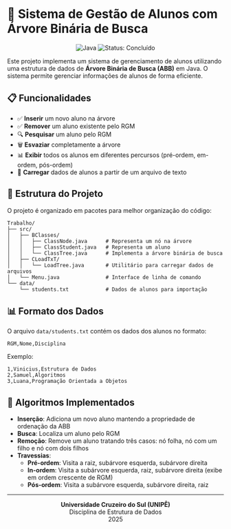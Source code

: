 # 🌳 Sistema de Gestão de Alunos com Árvore Binária de Busca

<p align="center">
  <img src="https://img.shields.io/badge/Java-ED8B00?style=for-the-badge&logo=openjdk&logoColor=white" alt="Java"/>
  <img src="https://img.shields.io/badge/Status-Concluído-success?style=for-the-badge" alt="Status: Concluído"/>
</p>

Este projeto implementa um sistema de gerenciamento de alunos utilizando uma estrutura de dados de **Árvore Binária de Busca (ABB)** em Java. O sistema permite gerenciar informações de alunos de forma eficiente.

## 📋 Funcionalidades

- ✅ **Inserir** um novo aluno na árvore
- ✅ **Remover** um aluno existente pelo RGM
- 🔍 **Pesquisar** um aluno pelo RGM
- 🗑️ **Esvaziar** completamente a árvore
- 📊 **Exibir** todos os alunos em diferentes percursos (pré-ordem, em-ordem, pós-ordem)
- 📁 **Carregar** dados de alunos a partir de um arquivo de texto

## 🧩 Estrutura do Projeto

O projeto é organizado em pacotes para melhor organização do código:

```
Trabalho/
├── src/
│   ├── BClasses/
│   │   ├── ClassNode.java      # Representa um nó na árvore
│   │   ├── ClassStudent.java   # Representa um aluno
│   │   └── ClassTree.java      # Implementa a árvore binária de busca
│   ├── CLoadTxT/
│   │   └── LoadTree.java       # Utilitário para carregar dados de arquivos
│   └── Menu.java               # Interface de linha de comando
└── data/
    └── students.txt            # Dados de alunos para importação
```

## 📊 Formato dos Dados

O arquivo `data/students.txt` contém os dados dos alunos no formato:
```
RGM,Nome,Disciplina
```

Exemplo:
```
1,Vinicius,Estrutura de Dados
2,Samuel,Algoritmos
3,Luana,Programação Orientada a Objetos
```

## 📝 Algoritmos Implementados

- **Inserção**: Adiciona um novo aluno mantendo a propriedade de ordenação da ABB
- **Busca**: Localiza um aluno pelo RGM 
- **Remoção**: Remove um aluno tratando três casos: nó folha, nó com um filho e nó com dois filhos
- **Travessias**:
  - **Pré-ordem**: Visita a raiz, subárvore esquerda, subárvore direita
  - **In-ordem**: Visita a subárvore esquerda, raiz, subárvore direita (exibe em ordem crescente de RGM)
  - **Pós-ordem**: Visita a subárvore esquerda, subárvore direita, raiz

---

<p align="center">
  <b>Universidade Cruzeiro do Sul (UNIPÊ)</b><br>
  Disciplina de Estrutura de Dados<br>
  2025
</p>